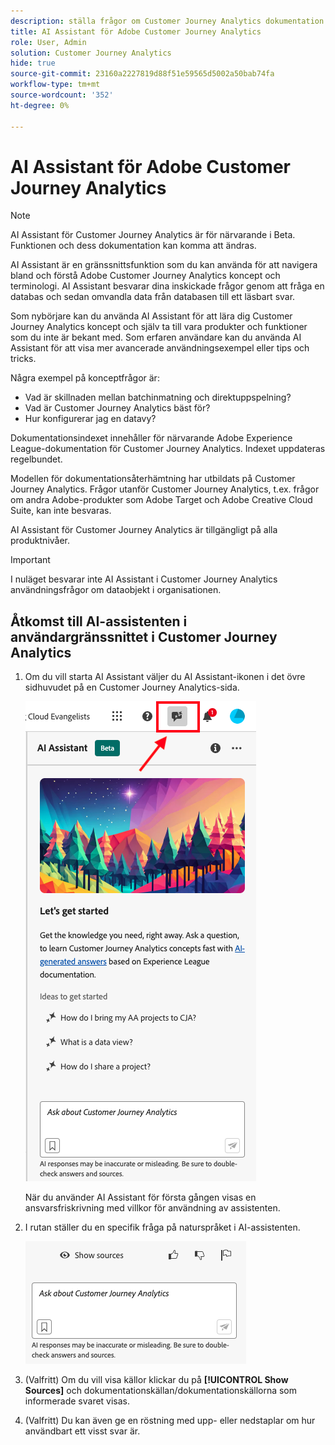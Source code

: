 ```yaml
---
description: ställa frågor om Customer Journey Analytics dokumentation
title: AI Assistant för Adobe Customer Journey Analytics
role: User, Admin
solution: Customer Journey Analytics
hide: true
source-git-commit: 23160a2227819d88f51e59565d5002a50bab74fa
workflow-type: tm+mt
source-wordcount: '352'
ht-degree: 0%

---
```



# AI Assistant för Adobe Customer Journey Analytics

>[!NOTE]
>
>AI Assistant för Customer Journey Analytics är för närvarande i Beta. Funktionen och dess dokumentation kan komma att ändras.

AI Assistant är en gränssnittsfunktion som du kan använda för att navigera bland och förstå Adobe Customer Journey Analytics koncept och terminologi. AI Assistant besvarar dina inskickade frågor genom att fråga en databas och sedan omvandla data från databasen till ett läsbart svar.

Som nybörjare kan du använda AI Assistant för att lära dig Customer Journey Analytics koncept och själv ta till vara produkter och funktioner som du inte är bekant med. Som erfaren användare kan du använda AI Assistant för att visa mer avancerade användningsexempel eller tips och tricks.

Några exempel på konceptfrågor är:

* Vad är skillnaden mellan batchinmatning och direktuppspelning?
* Vad är Customer Journey Analytics bäst för?
* Hur konfigurerar jag en datavy?

Dokumentationsindexet innehåller för närvarande Adobe Experience League-dokumentation för Customer Journey Analytics. Indexet uppdateras regelbundet.

Modellen för dokumentationsåterhämtning har utbildats på Customer Journey Analytics. Frågor utanför Customer Journey Analytics, t.ex. frågor om andra Adobe-produkter som Adobe Target och Adobe Creative Cloud Suite, kan inte besvaras.

AI Assistant för Customer Journey Analytics är tillgängligt på alla produktnivåer.

>[!IMPORTANT]
>
>I nuläget besvarar inte AI Assistant i Customer Journey Analytics användningsfrågor om dataobjekt i organisationen.

## Åtkomst till AI-assistenten i användargränssnittet i Customer Journey Analytics

1. Om du vill starta AI Assistant väljer du AI Assistant-ikonen i det övre sidhuvudet på en Customer Journey Analytics-sida.

   ![AI Assistant, ikon](assets/ai-asst1.png)

   När du använder AI Assistant för första gången visas en ansvarsfriskrivning med villkor för användning av assistenten.

1. I rutan ställer du en specifik fråga på naturspråket i AI-assistenten.

   ![Frågeruta](assets/ai-asst2.png)

1. (Valfritt) Om du vill visa källor klickar du på **[!UICONTROL Show Sources]** och dokumentationskällan/dokumentationskällorna som informerade svaret visas.

1. (Valfritt) Du kan även ge en röstning med upp- eller nedstaplar om hur användbart ett visst svar är.